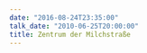 ```yaml
---
date: "2016-08-24T23:35:00"
talk_date: "2010-06-25T20:00:00"
title: Zentrum der Milchstraße
---
```

